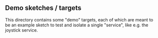 ## Demo sketches / targets

This directory contains some "demo" targets, each of which are meant to be an
example sketch to test and isolate a single "service", like e.g. the joystick
service.
